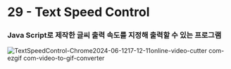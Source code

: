 <h1>29 - Text Speed Control</h1>

<h3>Java Script로 제작한 글씨 출력 속도를 지정해 출력할 수 있는 프로그램</h3>

![TextSpeedControl-Chrome2024-06-1217-12-11online-video-cutter com-ezgif com-video-to-gif-converter](https://github.com/Yuika12321/2024_get_a_job/assets/131143940/363f101c-3ef6-433a-8084-74fc208eb907)
